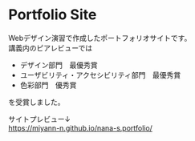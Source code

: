 # Portfolio Site

Webデザイン演習で作成したポートフォリオサイトです。<br>
講義内のピアレビューでは
<ul>
<li>デザイン部門　最優秀賞</li>
<li>ユーザビリティ・アクセシビリティ部門　最優秀賞</li>
<li>色彩部門　優秀賞</li>
</ul>
を受賞しました。<br>

サイトプレビュー↓<br>
<https://miyann-n.github.io/nana-s.portfolio/>
